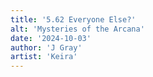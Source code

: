 ```yaml
---
title: '5.62 Everyone Else?'
alt: 'Mysteries of the Arcana'
date: '2024-10-03'
author: 'J Gray'
artist: 'Keira'
---
```

